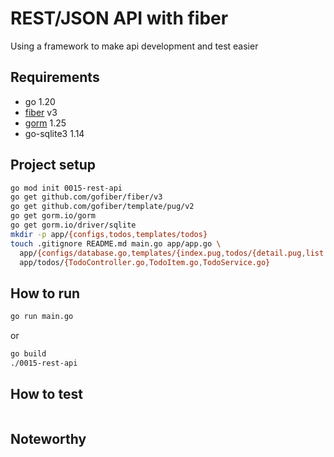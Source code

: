 # REST/JSON API with fiber

Using a framework to make api development and test easier

## Requirements

- go 1.20
- [fiber][fiber] v3
- [gorm][gorm] 1.25
- go-sqlite3 1.14 

## Project setup

```bash
go mod init 0015-rest-api
go get github.com/gofiber/fiber/v3
go get github.com/gofiber/template/pug/v2
go get gorm.io/gorm
go get gorm.io/driver/sqlite
mkdir -p app/{configs,todos,templates/todos}
touch .gitignore README.md main.go app/app.go \
  app/{configs/database.go,templates/{index.pug,todos/{detail.pug,list.pug,form.pug}}} \
  app/todos/{TodoController.go,TodoItem.go,TodoService.go}
```

## How to run

```bash
go run main.go
```

or


```bash
go build
./0015-rest-api
```


## How to test

```bash

```

## Noteworthy

[fiber]: https://docs.gofiber.io/
[gorm]: https://gorm.io

